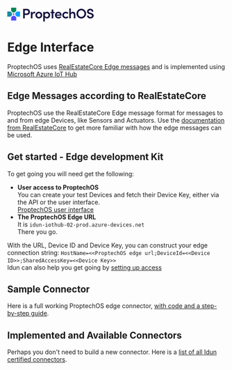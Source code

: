 ![ProptechOS logo](../images/ProptechOS-logotype-ex.png)

# Edge Interface
ProptechOS uses [RealEstateCore Edge messages](https://github.com/RealEstateCore/rec/tree/master/api/edge_messages) and is implemented using [Microsoft Azure IoT Hub](https://azure.microsoft.com/en-us/services/iot-hub/)

## Edge Messages according to RealEstateCore
ProptechOS use the RealEstateCore Edge message format for messages to and from edge Devices, like Sensors and Actuators. Use the [documentation from RealEstateCore](https://github.com/RealEstateCore/rec/tree/master/api/edge_messages) to get more familiar with how the edge messages can be used.

## Get started - Edge development Kit
To get going you will need get the following:
* **User access to ProptechOS**  
You can create your test Devices and fetch their Device Key, either via the API or the user interface.  
[ProptechOS user interface](https://proptechos.com/ui)
* **The ProptechOS Edge URL**  
It is `idun-iothub-02-prod.azure-devices.net`  
There you go.

With the URL, Device ID and Device Key, you can construct your edge connection string: `HostName=<<ProptechOS edge url;DeviceId=<<Device ID>>;SharedAccessKey=<<Device Key>>`  
Idun can also help you get going by [setting up access](dev-kit-via-1password)

## Sample Connector
Here is a full working ProptechOS edge connector, [with code and a step-by-step guide](examples).

## Implemented and Available Connectors
Perhaps you don't need to build a new connector. Here is a [list of all Idun certified connectors](List-of-Available-Connectors).
